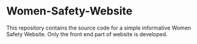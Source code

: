 # Women-Safety-Website
This repository contains the source code for a simple informative Women Safety Website. Only the front end part of website is developed. 
